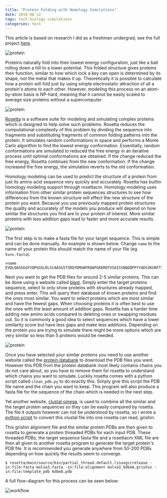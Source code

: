 ```yaml
---
title: "Protein Folding with Homology Simulations"
date: 2018-08-12
tags: tech biology simulations
categories: tech
---
```


This article is based on research I did as a freshman undergrad, see the full project
[here](http://2018.igem.org/Team:Washington/Model).

![protein](protein.gif)

Proteins naturally fold into their lowest energy configuration, just like a ball rolling down a
hill to a lower potential. This folded structure gives proteins their function, similar to
how which lock a key can open is determined by its shape, not the metal that makes it up.
Theoretically it is possible to calculate how a protein will fold just by using simple
electrostatic attraction of all a protein's atoms to each other.  However, modeling this process
on an atom-by-atom basis is NP-hard, meaning that it cannot be easily scaled to average size
proteins without a supercomputer.

![protein](protein-surf.png)

[Rosetta][5] is a software suite for modeling and simulating complex proteins which is designed to help
solve such problems. Rosetta reduces the computational complexity of this problem by dividing the
sequence into fragments and substituting fragments of common folding patterns into the protein. It
simulates random conformations in space and performs a Monte Carlo algorithm to find the lowest
energy conformation. Essentially, random conformations are simulated to reduced the free energy in
an iterative process until optimal conformations are obtained. If the change reduced the free
energy, Rosetta continues from the new conformation. If the change increased the free energy, the
simulation reverts to the old conformation.

[5]: https://www.rosettacommons.org/

Homology modeling can be used to predict the structure of a protein from just
its amino acid sequence very quickly and accurately. Rosetta has builtin
homology modeling support through rosettacm. Homology modeling uses information
from other similar protein sequences structures to see how differences from the
known structure will effect the new structure of the protein you want. Because
you use previously mapped protein structures the quality and accurately of the
models you produce will depend on how similar the structures you find are to
your protein of interest. More similar proteins with less addition gaps lead to
faster and more accurate results.

![protein](protein-close.png)

The first step is to make a fasta file for your target sequence. This is simple
and can be done manually. An example is shown below. Change `name` to the name
of your protein this should match the name of your file (eg `5vnv.fasta`).

```
>name
EVQLQASGGGFVQPGGSLRLSCAASGSTSRQYDMGWFRQAPGKEREFVSAISSNQDQPPYYADSVKGRFTISRDNSKNTVYLQMNSLRAEDTATYYCAFKQHHANGAYWGQGTQVTVSS
```

Next you want to get the PDB files for around 2-5 similar proteins. This can be
done using a website called [blast][1]. Simply enter the target proteins sequence,
select to only show proteins with structures already mapped, and press enter.
This will query their database of known proteins and find the ones most
similar. You want to select proteins which are most similar and have the fewest
gaps. When choosing proteins it is often best to use the ones with the least
amount of addition gaps. Rosetta has a harder time adding new amino acids
compared to deleting ones or swapping residues out. So it is commonly a good
idea to select sequences which have a lower similarity score but have less gaps
and make less additions. Depending on the protein you are trying to simulate
there might be more options which are very similar so less than 5 proteins
would be needed.

[1]: https://blast.ncbi.nlm.nih.gov/Blast.cgi

![protein](protein-lines.png)

Once you have selected your similar proteins you need to use another website
called the [protein databank][2] to download the PDB files you want. However this
PDB from the protein databank most likely contains chains you do not care
about, so you have to remove them for rosetta to understand which chains you
want to simulate. Luckily rosetta comes with a python script called
`clean_pdb.py` to do exactly this. Simply give this script the PDB file name
and the chain you want to keep. This program will also produce a fasta file for
the sequence of the chain which is needed in the next step.

[2]: http://www.rcsb.org/

Yet another website, [clustal omega][3], is used to combine all the similar and the
target protein sequences so they can be easily compared by rosetta. The file it
outputs however can not be understood by rosetta, so I wrote a [python script][4]
to convert this clustal file into one rosetta can read, grishin.

[3]: https://www.ebi.ac.uk/Tools/msa/clustalo/
[4]: https://edryd.org/projects/aln2grishin/

This grishin alignment file and the similar protein PDBs are then given to
rosetta to generate a protein threaded PDBs for each input PDB. These threaded
PDBs, the target sequence fasta file and a rosettacm XML file are then all
given to another rosetta program to generate the target protein's PDB file. It
is recommended you generate anywhere from 50-200 PDBs depending on how quickly
the results seem to converge.

```
$ rosetta/main/source/bin/partial_thread.default.linuxgccrelease -in:file:fasta molxa3.fasta -in:file:alignment molxa3_6dbeA.grishin -in:file:template_pdb 6dbeA.pdb
```

A full flow-diagram for this process can be seen below:

![workflow](workflow.png)
